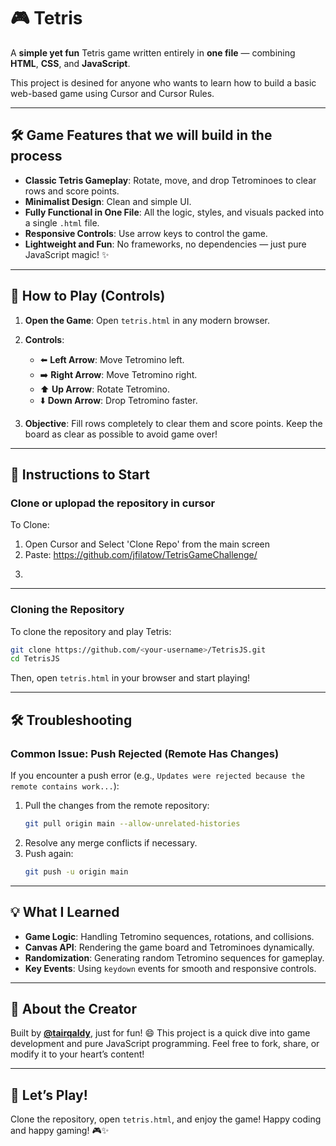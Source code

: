 # 🎮 Tetris 


A **simple yet fun** Tetris game written entirely in **one file** — combining **HTML**, **CSS**, and **JavaScript**. 

This project is desined for anyone who wants to learn how to build a basic web-based game using Cursor and Cursor Rules.

---

## 🛠 Game Features that we will build in the process 

- **Classic Tetris Gameplay**: Rotate, move, and drop Tetrominoes to clear rows and score points.
- **Minimalist Design**: Clean and simple UI.
- **Fully Functional in One File**: All the logic, styles, and visuals packed into a single `.html` file.
- **Responsive Controls**: Use arrow keys to control the game.
- **Lightweight and Fun**: No frameworks, no dependencies — just pure JavaScript magic! ✨

---

## 🚀 How to Play (Controls)

1. **Open the Game**: Open `tetris.html` in any modern browser. 
2. **Controls**:
   - ⬅️ **Left Arrow**: Move Tetromino left.
   - ➡️ **Right Arrow**: Move Tetromino right.
   - ⬆️ **Up Arrow**: Rotate Tetromino.
   - ⬇️ **Down Arrow**: Drop Tetromino faster.

3. **Objective**: Fill rows completely to clear them and score points. Keep the board as clear as possible to avoid game over!

---

## 🧰 Instructions to Start

### Clone or uplopad the repository in cursor

To Clone:

1. Open Cursor and Select 'Clone Repo' from the main screen
2. Paste: https://github.com/jfilatow/TetrisGameChallenge/
3. 
   ```

---

### Cloning the Repository

To clone the repository and play Tetris:

```bash
git clone https://github.com/<your-username>/TetrisJS.git
cd TetrisJS
```

Then, open `tetris.html` in your browser and start playing!

---

## 🛠 Troubleshooting

### Common Issue: Push Rejected (Remote Has Changes)
If you encounter a push error (e.g., `Updates were rejected because the remote contains work...`):

1. Pull the changes from the remote repository:
   ```bash
   git pull origin main --allow-unrelated-histories
   ```
2. Resolve any merge conflicts if necessary.
3. Push again:
   ```bash
   git push -u origin main
   ```

---

## 💡 What I Learned

- **Game Logic**: Handling Tetromino sequences, rotations, and collisions.
- **Canvas API**: Rendering the game board and Tetrominoes dynamically.
- **Randomization**: Generating random Tetromino sequences for gameplay.
- **Key Events**: Using `keydown` events for smooth and responsive controls.

---

## 📢 About the Creator

Built by **[@tairqaldy](https://github.com/tairqaldy)**, just for fun! 😄 This project is a quick dive into game development and pure JavaScript programming. Feel free to fork, share, or modify it to your heart’s content!

---

## 🎉 Let’s Play!

Clone the repository, open `tetris.html`, and enjoy the game! Happy coding and happy gaming! 🎮✨
```
